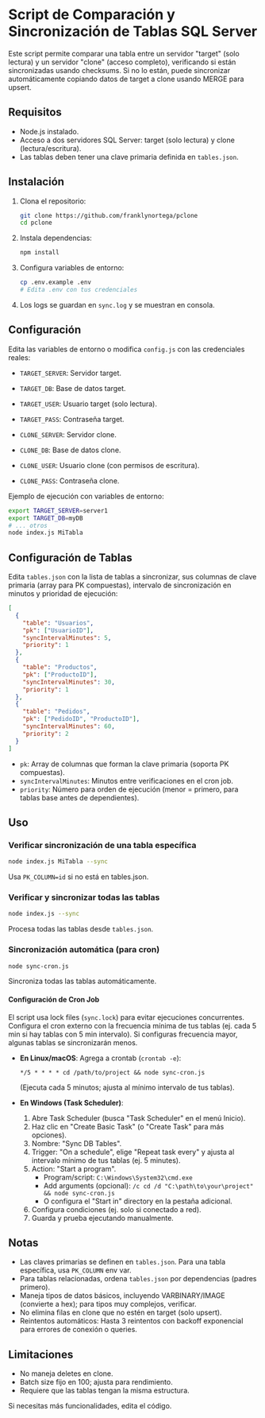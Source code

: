 # Script de Comparación y Sincronización de Tablas SQL Server

Este script permite comparar una tabla entre un servidor "target" (solo lectura) y un servidor "clone" (acceso completo), verificando si están sincronizadas usando checksums. Si no lo están, puede sincronizar automáticamente copiando datos de target a clone usando MERGE para upsert.

## Requisitos

- Node.js instalado.
- Acceso a dos servidores SQL Server: target (solo lectura) y clone (lectura/escritura).
- Las tablas deben tener una clave primaria definida en `tables.json`.

## Instalación

1. Clona el repositorio:
   ```bash
   git clone https://github.com/franklynortega/pclone
   cd pclone
   ```

2. Instala dependencias:
   ```bash
   npm install
   ```

3. Configura variables de entorno:
   ```bash
   cp .env.example .env
   # Edita .env con tus credenciales
   ```

4. Los logs se guardan en `sync.log` y se muestran en consola.

## Configuración

Edita las variables de entorno o modifica `config.js` con las credenciales reales:

- `TARGET_SERVER`: Servidor target.
- `TARGET_DB`: Base de datos target.
- `TARGET_USER`: Usuario target (solo lectura).
- `TARGET_PASS`: Contraseña target.

- `CLONE_SERVER`: Servidor clone.
- `CLONE_DB`: Base de datos clone.
- `CLONE_USER`: Usuario clone (con permisos de escritura).
- `CLONE_PASS`: Contraseña clone.

Ejemplo de ejecución con variables de entorno:

```bash
export TARGET_SERVER=server1
export TARGET_DB=myDB
# ... otros
node index.js MiTabla
```

## Configuración de Tablas

Edita `tables.json` con la lista de tablas a sincronizar, sus columnas de clave primaria (array para PK compuestas), intervalo de sincronización en minutos y prioridad de ejecución:

```json
[
  {
    "table": "Usuarios",
    "pk": ["UsuarioID"],
    "syncIntervalMinutes": 5,
    "priority": 1
  },
  {
    "table": "Productos",
    "pk": ["ProductoID"],
    "syncIntervalMinutes": 30,
    "priority": 1
  },
  {
    "table": "Pedidos",
    "pk": ["PedidoID", "ProductoID"],
    "syncIntervalMinutes": 60,
    "priority": 2
  }
]
```

- `pk`: Array de columnas que forman la clave primaria (soporta PK compuestas).
- `syncIntervalMinutes`: Minutos entre verificaciones en el cron job.
- `priority`: Número para orden de ejecución (menor = primero, para tablas base antes de dependientes).

## Uso

### Verificar sincronización de una tabla específica

```bash
node index.js MiTabla --sync
```

Usa `PK_COLUMN=id` si no está en tables.json.

### Verificar y sincronizar todas las tablas

```bash
node index.js --sync
```

Procesa todas las tablas desde `tables.json`.

### Sincronización automática (para cron)

```bash
node sync-cron.js
```

Sincroniza todas las tablas automáticamente.

#### Configuración de Cron Job

El script usa lock files (`sync.lock`) para evitar ejecuciones concurrentes. Configura el cron externo con la frecuencia mínima de tus tablas (ej. cada 5 min si hay tablas con 5 min intervalo). Si configuras frecuencia mayor, algunas tablas se sincronizarán menos.

- **En Linux/macOS**: Agrega a crontab (`crontab -e`):
  ```
  */5 * * * * cd /path/to/project && node sync-cron.js
  ```
  (Ejecuta cada 5 minutos; ajusta al mínimo intervalo de tus tablas).

- **En Windows (Task Scheduler)**:
  1. Abre Task Scheduler (busca "Task Scheduler" en el menú Inicio).
  2. Haz clic en "Create Basic Task" (o "Create Task" para más opciones).
  3. Nombre: "Sync DB Tables".
  4. Trigger: "On a schedule", elige "Repeat task every" y ajusta al intervalo mínimo de tus tablas (ej. 5 minutes).
  5. Action: "Start a program".
     - Program/script: `C:\Windows\System32\cmd.exe`
     - Add arguments (opcional): `/c cd /d "C:\path\to\your\project" && node sync-cron.js`
     - O configura el "Start in" directory en la pestaña adicional.
  6. Configura condiciones (ej. solo si conectado a red).
  7. Guarda y prueba ejecutando manualmente.

## Notas

- Las claves primarias se definen en `tables.json`. Para una tabla específica, usa `PK_COLUMN` env var.
- Para tablas relacionadas, ordena `tables.json` por dependencias (padres primero).
- Maneja tipos de datos básicos, incluyendo VARBINARY/IMAGE (convierte a hex); para tipos muy complejos, verificar.
- No elimina filas en clone que no estén en target (solo upsert).
- Reintentos automáticos: Hasta 3 reintentos con backoff exponencial para errores de conexión o queries.

## Limitaciones

- No maneja deletes en clone.
- Batch size fijo en 100; ajusta para rendimiento.
- Requiere que las tablas tengan la misma estructura.

Si necesitas más funcionalidades, edita el código.